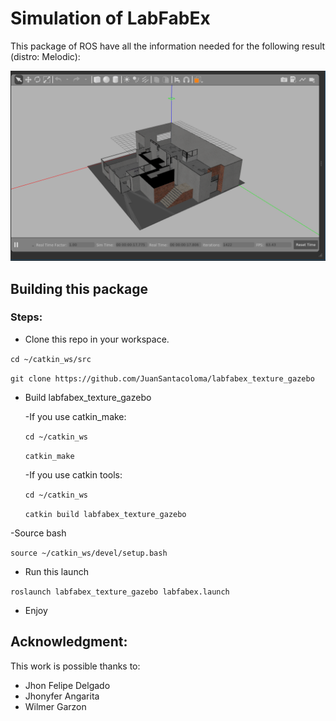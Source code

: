 # Simulation of LabFabEx

This package of ROS have all the information needed for the following result (distro: Melodic):

![result of this package](/result_package.png)


## Building this package
### Steps:
- Clone this repo in your workspace.

`cd ~/catkin_ws/src`

`git clone https://github.com/JuanSantacoloma/labfabex_texture_gazebo `

- Build labfabex_texture_gazebo

  -If you use catkin_make:

  `cd ~/catkin_ws`

  `catkin_make`

  -If you use catkin tools:

  `cd ~/catkin_ws`

  `catkin build labfabex_texture_gazebo`

-Source bash

`source ~/catkin_ws/devel/setup.bash`

- Run this launch

`roslaunch labfabex_texture_gazebo labfabex.launch`

- Enjoy

## Acknowledgment:
This work is possible thanks to:

- Jhon Felipe Delgado 
- Jhonyfer Angarita
- Wilmer Garzon